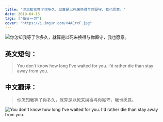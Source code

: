 ```yaml
---
title: "你怎知我等了你多久，就算是以死来换得与你厮守，我也愿意。"
date: 2019-04-15
tags: ["每日一句"]
cover: "https://i.imgur.com/v4AErxF.jpg"
---
```


![你怎知我等了你多久，就算是以死来换得与你厮守，我也愿意。](https://i.imgur.com/tNHOi8D.jpg)

## 英文短句：
> You don't know how long I've waited for you. I'd rather die than stay away from you.

<!--more-->

## 中文翻译：
> 你怎知我等了你多久，就算是以死来换得与你厮守，我也愿意。

![You don't know how long I've waited for you. I'd rather die than stay away from you.](https://i.imgur.com/eaJiKIr.jpg)

